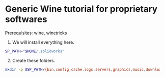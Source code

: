 # Generic Wine tutorial for proprietary softwares

Prerequisites: wine, winetricks

1. We will install everything here.

```sh
SP_PATH="$HOME/.solidworks"
```

2. Create these folders.

```sh
mkdir -p $SP_PATH/{bin,config,cache,logs,servers,graphics,music,downloads/extensions,wineprefixes}
```
